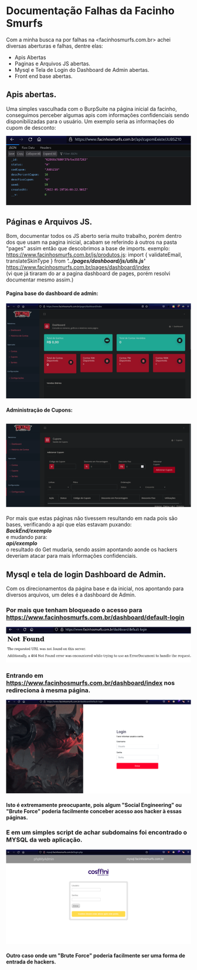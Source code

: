 # Documentação Falhas da Facinho Smurfs

Com a minha busca na por falhas na <facinhosmurfs.com.br> achei diversas aberturas e falhas, dentre elas:
* Apis Abertas
* Paginas e Arquivos JS abertas.
* Mysql e Tela de Login do Dashboard de Admin abertas.
* Front end base abertas.


## Apis abertas.
Uma simples vasculhada com o BurpSuite na página inicial da facinho, conseguimos perceber algumas apis com informações confidenciais sendo disponibilizadas para o usuário.
Um exemplo seria as informações do cupom de desconto:

![Api de cupom de desconto](jubsz10.png)

## Páginas e Arquivos JS.
Bom, documentar todos os JS aberto seria muito trabalho, porém dentro dos que usam na pagina inicial,
acabam se referindo á outros na pasta "pages" assim então que descobrimos a base de imports.
exemplo: <https://www.facinhosmurfs.com.br/js/produtos.js>: import { validateEmail, translateSkinType } from ***'../pages/dashboard/js/utils.js'*** https://www.facinhosmurfs.com.br/pages/dashboard/index   
(vi que já tiraram do ar a pagina dashboard de pages, porém resolvi documentar mesmo assim.)
#### Pagina base do dashboard de admin:
![Pagina base aberta](dashboardpages.png)
#### Administração de Cupons:
![Pagina base aberta](cupons.png)
---
Por mais que estas páginas não tivessem resultando em nada pois são bases, verificando a api que elas estavam puxando:   
***BackEnd/exemplo***   
e mudando para:   
***api/exemplo***   
o resultado do Get mudaria, sendo assim apontando aonde os hackers deveriam atacar para mais informações confidenciais.

## Mysql e tela de login Dashboard de Admin.
Com os direcionamentos da página base e da inicial, nos apontando para diversos arquivos, um deles é a dashboard de Admin.   
### Por mais que tenham bloqueado o acesso para <https://www.facinhosmurfs.com.br/dashboard/default-login>
![Erro](erro.png)   
### Entrando em <https://www.facinhosmurfs.com.br/dashboard/index> nos redireciona à mesma página.
![Dashboard](dashboard.png)
#### Isto é extremamente preocupante, pois algum "Social Engineering" ou "Brute Force" poderia facilmente conceber acesso aos hacker à essas páginas.

### E em um simples script de achar subdomains foi encontrado o MYSQL da web aplicação.
![MySQL](mysql.png)
#### Outro caso onde um "Brute Force" poderia facilmente ser uma forma de entrada de hackers.